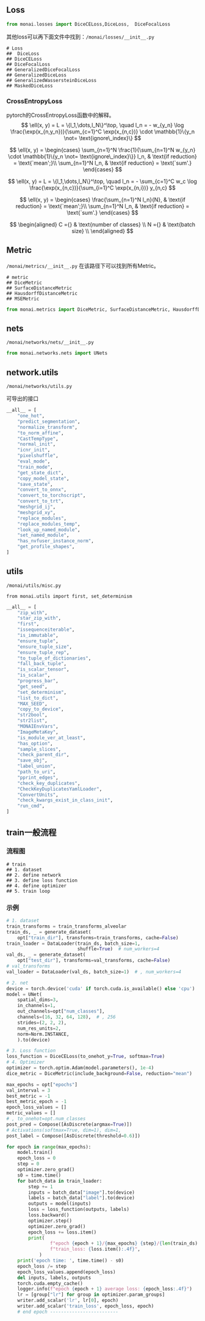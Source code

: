 ## Loss



```python
from monai.losses import DiceCELoss,DiceLoss,  DiceFocalLoss
```

其他loss可以再下面文件中找到：`/monai/losses/__init__.py`

```markmap
# Loss
##  DiceLoss
## DiceCELoss
## DiceFocalLoss
## GeneralizedDiceFocalLoss
## GeneralizedDiceLoss
## GeneralizedWassersteinDiceLoss
## MaskedDiceLoss
```



### CrossEntropyLoss



pytorch的CrossEntropyLoss函数中的解释。
$$
\ell(x, y) = L = \{l_1,\dots,l_N\}^\top, \quad
          l_n = - w_{y_n} \log \frac{\exp(x_{n,y_n})}{\sum_{c=1}^C \exp(x_{n,c})}
          \cdot \mathbb{1}\{y_n \not= \text{ignore\_index}\}
$$





$$
\ell(x, y) = \begin{cases}
              \sum_{n=1}^N \frac{1}{\sum_{n=1}^N w_{y_n} \cdot \mathbb{1}\{y_n \not= \text{ignore\_index}\}} l_n, &
               \text{if reduction} = \text{`mean';}\\
                \sum_{n=1}^N l_n,  &
                \text{if reduction} = \text{`sum'.}
            \end{cases}
$$



$$
\ell(x, y) = L = \{l_1,\dots,l_N\}^\top, \quad
          l_n = - \sum_{c=1}^C w_c \log \frac{\exp(x_{n,c})}{\sum_{i=1}^C \exp(x_{n,i})} y_{n,c}
$$





$$
\ell(x, y) = \begin{cases}
              \frac{\sum_{n=1}^N l_n}{N}, &
               \text{if reduction} = \text{`mean';}\\
                \sum_{n=1}^N l_n,  &
                \text{if reduction} = \text{`sum'.}
            \end{cases}
$$



$$
\begin{aligned}
                C ={} & \text{number of classes} \\
                N ={} & \text{batch size} \\
            \end{aligned}
$$




## Metric

`/monai/metrics/__init__.py` 在该路径下可以找到所有Metric。

```markmap
# metric
## DiceMetric
## SurfaceDistanceMetric
## HausdorffDistanceMetric
## MSEMetric

```





```python
from monai.metrics import DiceMetric, SurfaceDistanceMetric, HausdorffDistanceMetric
```

## nets

`/monai/networks/nets/__init__.py`

```python
from monai.networks.nets import UNets
```





## network.utils

`/monai/networks/utils.py`

可导出的接口

```python
__all__ = [
    "one_hot",
    "predict_segmentation",
    "normalize_transform",
    "to_norm_affine",
    "CastTempType",
    "normal_init",
    "icnr_init",
    "pixelshuffle",
    "eval_mode",
    "train_mode",
    "get_state_dict",
    "copy_model_state",
    "save_state",
    "convert_to_onnx",
    "convert_to_torchscript",
    "convert_to_trt",
    "meshgrid_ij",
    "meshgrid_xy",
    "replace_modules",
    "replace_modules_temp",
    "look_up_named_module",
    "set_named_module",
    "has_nvfuser_instance_norm",
    "get_profile_shapes",
]
```



## utils

`/monai/utils/misc.py`

```pyhon
from monai.utils import first, set_determinism
```

```python
__all__ = [
    "zip_with",
    "star_zip_with",
    "first",
    "issequenceiterable",
    "is_immutable",
    "ensure_tuple",
    "ensure_tuple_size",
    "ensure_tuple_rep",
    "to_tuple_of_dictionaries",
    "fall_back_tuple",
    "is_scalar_tensor",
    "is_scalar",
    "progress_bar",
    "get_seed",
    "set_determinism",
    "list_to_dict",
    "MAX_SEED",
    "copy_to_device",
    "str2bool",
    "str2list",
    "MONAIEnvVars",
    "ImageMetaKey",
    "is_module_ver_at_least",
    "has_option",
    "sample_slices",
    "check_parent_dir",
    "save_obj",
    "label_union",
    "path_to_uri",
    "pprint_edges",
    "check_key_duplicates",
    "CheckKeyDuplicatesYamlLoader",
    "ConvertUnits",
    "check_kwargs_exist_in_class_init",
    "run_cmd",
]
```





##  train一般流程

### 流程图

```markmap
# train
## 1. dataset
## 2. define network
## 3. define loss function
## 4. define optimizer
## 5. train loop
```





### 示例



```python
# 1. dataset
train_transforms = train_transforms_alveolar
train_ds, _ = generate_dataset(
    opt["train_dir"], transforms=train_transforms, cache=False)
train_loader = DataLoader(train_ds, batch_size=1,
                          shuffle=True)  # num_workers=4
val_ds, _ = generate_dataset(
    opt["test_dir"], transforms=val_transforms, cache=False)
# val_transforms
val_loader = DataLoader(val_ds, batch_size=1)  # , num_workers=4

# 2. net
device = torch.device('cuda' if torch.cuda.is_available() else 'cpu')
model = UNet(
    spatial_dims=3,
    in_channels=1,
    out_channels=opt["num_classes"],
    channels=(16, 32, 64, 128),  # , 256
    strides=(2, 2, 2),
    num_res_units=2,
    norm=Norm.INSTANCE,
    ).to(device)

# 3. Loss function
loss_function = DiceCELoss(to_onehot_y=True, softmax=True)
# 4. Optimizer
optimizer = torch.optim.Adam(model.parameters(), 1e-4)
dice_metric = DiceMetric(include_background=False, reduction="mean")

max_epochs = opt["epochs"]
val_interval = 3
best_metric = -1
best_metric_epoch = -1
epoch_loss_values = []
metric_values = []
# , to_onehot=opt.num_classes
post_pred = Compose([AsDiscrete(argmax=True)])
# Activations(softmax=True, dim=1), dim=1,
post_label = Compose([AsDiscrete(threshold=0.6)])

for epoch in range(max_epochs):
    model.train()
    epoch_loss = 0
    step = 0
    optimizer.zero_grad()
    s0 = time.time()
    for batch_data in train_loader:
        step += 1
        inputs = batch_data["image"].to(device)  
        labels = batch_data["label"].to(device) 
        outputs = model(inputs)
        loss = loss_function(outputs, labels)
        loss.backward()
        optimizer.step()
        optimizer.zero_grad()
        epoch_loss += loss.item()
        print(
                f"epoch {epoch + 1}/{max_epochs} {step}/{len(train_ds) // train_loader.batch_size}",
                f"train_loss: {loss.item():.4f}",
            )
    print('epoch time: ', time.time() - s0)
    epoch_loss /= step
    epoch_loss_values.append(epoch_loss)
    del inputs, labels, outputs
    torch.cuda.empty_cache()
    logger.info(f"epoch {epoch + 1} average loss: {epoch_loss:.4f}")
    lr = [group["lr"] for group in optimizer.param_groups]
    writer.add_scalar('lr', lr[0], epoch)
    writer.add_scalar('train_loss', epoch_loss, epoch)
    # end epoch -------------------------
        
```

